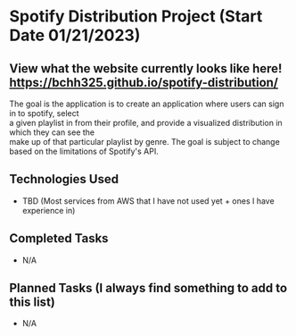 # Spotify Distribution Project (Start Date 01/21/2023)

## **View what the website currently looks like here! https://bchh325.github.io/spotify-distribution/**

The goal is the application is to create an application where users can sign in to spotify, select <br>
a given playlist in from their profile, and provide a visualized distribution in which they can see the <br>
make up of that particular playlist by genre. The goal is subject to change based on the limitations of Spotify's API.

## Technologies Used
* TBD (Most services from AWS that I have not used yet + ones I have experience in)

## Completed Tasks
* N/A

## Planned Tasks (I always find something to add to this list)
* N/A
